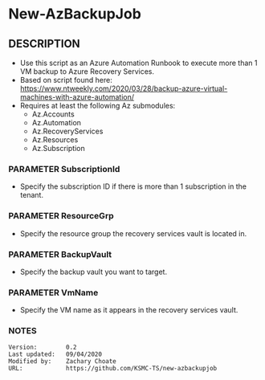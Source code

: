 # New-AzBackupJob

## DESCRIPTION
- Use this script as an Azure Automation Runbook to execute more than 1 VM backup to Azure Recovery Services.
- Based on script found here: https://www.ntweekly.com/2020/03/28/backup-azure-virtual-machines-with-azure-automation/
- Requires at least the following Az submodules:
    - Az.Accounts
    - Az.Automation
    - Az.RecoveryServices
    - Az.Resources
    - Az.Subscription
### PARAMETER SubscriptionId
- Specify the subscription ID if there is more than 1 subscription in the tenant. 
### PARAMETER ResourceGrp
- Specify the resource group the recovery services vault is located in.
### PARAMETER BackupVault
- Specify the backup vault you want to target.
### PARAMETER VmName
- Specify the VM name as it appears in the recovery services vault.
### NOTES
    Version:        0.2
    Last updated:   09/04/2020
    Modified by:    Zachary Choate
    URL:            https://github.com/KSMC-TS/new-azbackupjob